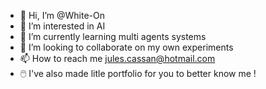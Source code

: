 - 👋 Hi, I’m @White-On
- 👀 I’m interested in AI
- 🌱 I’m currently learning multi agents systems
- 💞️ I’m looking to collaborate on my own experiments
- 📫 How to reach me jules.cassan@hotmail.com
- 🖱️ I've also made litle portfolio for you to better know me !

<!---
White-On/White-On is a ✨ special ✨ repository because its `README.md` (this file) appears on your GitHub profile.
You can click the Preview link to take a look at your changes.
--->
